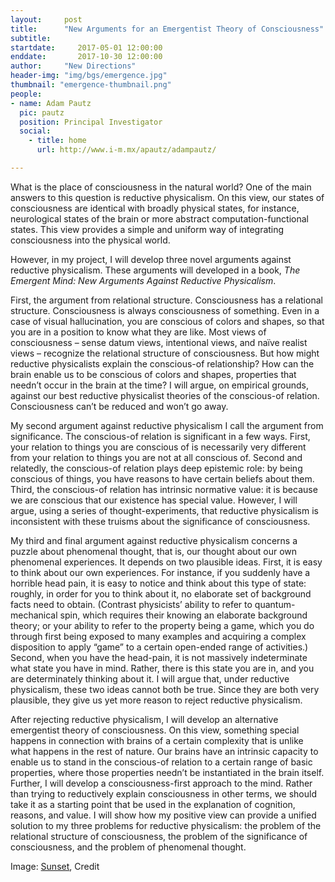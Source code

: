 ```yaml
---
layout:     post
title:      "New Arguments for an Emergentist Theory of Consciousness"
subtitle:     
startdate:     2017-05-01 12:00:00
enddate:       2017-10-30 12:00:00
author:     "New Directions"
header-img: "img/bgs/emergence.jpg"
thumbnail: "emergence-thumbnail.png"
people:
- name: Adam Pautz
  pic: pautz
  position: Principal Investigator
  social:
    - title: home
      url: http://www.i-m.mx/apautz/adampautz/

---
```



What is the place of consciousness in the natural world? One of the main answers to this question is reductive physicalism. On this view, our states of consciousness are identical with broadly physical states, for instance, neurological states of the brain or more abstract computation-functional states. This view provides a simple and uniform way of integrating consciousness into the physical world.

However, in my project, I will develop three novel arguments against reductive physicalism. These arguments will developed in a book, *The Emergent Mind: New Arguments Against Reductive Physicalism*.

First, the argument from relational structure. Consciousness has a relational structure. Consciousness is always consciousness of something. Even in a case of visual hallucination, you are conscious of colors and shapes, so that you are in a position to know what they are like. Most views of consciousness – sense datum views, intentional views, and naïve realist views – recognize the relational structure of consciousness. But how might reductive physicalists explain the conscious-of relationship? How can the brain enable us to be conscious of colors and shapes, properties that needn’t occur in the brain at the time? I will argue, on empirical grounds, against our best reductive physicalist theories of the conscious-of relation. Consciousness can’t be reduced and won’t go away.

My second argument against reductive physicalism I call the argument from significance. The conscious-of relation is significant in a few ways. First, your relation to things you are conscious of is necessarily very different from your relation to things you are not at all conscious of. Second and relatedly, the conscious-of relation plays deep epistemic role: by being conscious of things, you have reasons to have certain beliefs about them. Third, the conscious-of relation has intrinsic normative value: it is because we are conscious that our existence has special value. However, I will argue, using a series of thought-experiments, that reductive physicalism is inconsistent with these truisms about the significance of consciousness.

My third and final argument against reductive physicalism concerns a puzzle about phenomenal thought, that is, our thought about our own phenomenal experiences. It depends on two plausible ideas. First, it is easy to think about our own experiences. For instance, if you suddenly have a horrible head pain, it is easy to notice and think about this type of state: roughly, in order for you to think about it, no elaborate set of background facts need to obtain. (Contrast physicists’ ability to refer to quantum-mechanical spin, which requires their knowing an elaborate background theory; or your ability to refer to the property being a game, which you do through first being exposed to many examples and acquiring a complex disposition to apply “game” to a certain open-ended range of activities.) Second, when you have the head-pain, it is not massively indeterminate what state you have in mind. Rather, there is this state you are in, and you are determinately thinking about it. I will argue that, under reductive physicalism, these two ideas cannot both be true. Since they are both very plausible, they give us yet more reason to reject reductive physicalism.

After rejecting reductive physicalism, I will develop an alternative emergentist theory of consciousness. On this view, something special happens in connection with brains of a certain complexity that is unlike what happens in the rest of nature. Our brains have an intrinsic capacity to enable us to stand in the conscious-of relation to a certain range of basic properties, where those properties needn’t be instantiated in the brain itself. Further, I will develop a consciousness-first approach to the mind. Rather than trying to reductively explain consciousness in other terms, we should take it as a starting point that be used in the explanation of cognition, reasons, and value. I will show how my positive view can provide a unified solution to my three problems for reductive physicalism: the problem of the relational structure of consciousness, the problem of the significance of consciousness, and the problem of phenomenal thought.

<span class="caption text-muted">Image:
<a href="https://www.flickr.com/photos/84935187@N04/16210674244" target="_blank">Sunset</a>, Credit</span>
